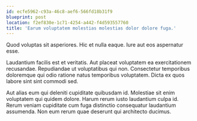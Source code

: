 ```yaml
---
id: ecfe5962-c93a-46c8-aef6-566fd18b31f9
blueprint: post
location: f2ef830e-1c71-4254-a442-f4d593557760
title: 'Earum voluptatem molestias molestias dolor dolore fuga.'
---
```

Quod voluptas sit asperiores. Hic et nulla eaque. Iure aut eos aspernatur esse.

Laudantium facilis est et veritatis. Aut placeat voluptatem ea exercitationem recusandae. Repudiandae ut voluptatibus qui non. Consectetur temporibus doloremque qui odio ratione natus temporibus voluptatem. Dicta ex quos labore sint sint commodi sed.

Aut alias eum qui deleniti cupiditate quibusdam id. Molestiae sit enim voluptatem qui quidem dolore. Harum rerum iusto laudantium culpa id. Rerum veniam cupiditate cum fuga distinctio consequatur laudantium assumenda. Non eum rerum quae deserunt qui architecto ducimus.